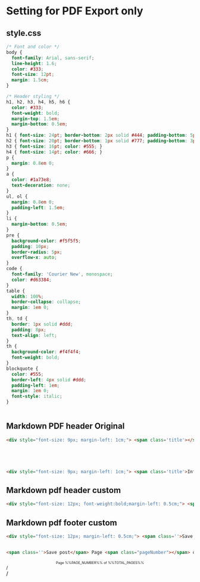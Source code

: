 # Setting for PDF Export only 
## style.css 
```css
/* Font and color */
body {
  font-family: Arial, sans-serif;
  line-height: 1.6;
  color: #333;
  font-size: 12pt;
  margin: 1.5cm;
}

/* Header styling */
h1, h2, h3, h4, h5, h6 {
  color: #333;
  font-weight: bold;
  margin-top: 1.5em;
  margin-bottom: 0.5em;
}
h1 { font-size: 24pt; border-bottom: 2px solid #444; padding-bottom: 5px; }
h2 { font-size: 20pt; border-bottom: 1px solid #777; padding-bottom: 3px; }
h3 { font-size: 16pt; color: #555; }
h4 { font-size: 14pt; color: #666; }
p {
  margin: 0.8em 0;
}
a {
  color: #1a73e8;
  text-decoration: none;
}
ul, ol {
  margin: 0.8em 0;
  padding-left: 1.5em;
}
li {
  margin-bottom: 0.5em;
}
pre {
  background-color: #f5f5f5;
  padding: 10px;
  border-radius: 5px;
  overflow-x: auto;
}
code {
  font-family: 'Courier New', monospace;
  color: #d63384;
}
table {
  width: 100%;
  border-collapse: collapse;
  margin: 1em 0;
}
th, td {
  border: 1px solid #ddd;
  padding: 8px;
  text-align: left;
}
th {
  background-color: #f4f4f4;
  font-weight: bold;
}
blockquote {
  color: #555;
  border-left: 4px solid #ddd;
  padding-left: 1em;
  margin: 1em 0;
  font-style: italic;
}
 
```


## Markdown PDF header Original 
```html
<div style="font-size: 9px; margin-left: 1cm;"> <span class='title'></span></div> <div style="font-size: 9px; margin-left: auto; margin-right: 1cm; ">%%ISO-DATE%%</div> 





<div style="font-size: 9px; margin-left: 1cm;"> <span class='title'>InfoLink</span></div> <div style="font-size: 9px; margin-left: auto; margin-right: 1cm; ">Aung Thu Oo</div> 
```

## Markdown pdf header custom 
```html
<div style="font-size: 12px; font-weight:bold;margin-left: 0.5cm;"> <span class=''>InfoLink</span></div> <div style="font-size: 9px; margin-left: auto; margin-right: 0.5cm; ">#DevNote</div> 
```

## Markdown pdf footer custom 
```html
<div style="font-size: 12px; margin-left: 0.5cm;"> <span class=''>Save post</span></div> Page <span class="pageNumber"></span> of ---- <span class="totalPages"></span><div style="font-size: 9px; margin-left: auto; margin-right: 0.5cm; ">Swipe </div> 


<span class=''>Save post</span> Page <span class="pageNumber"></span> of ---- <span class="totalPages"></span>

```

<div style="font-size: 9px; text-align: center;">
    Page %%PAGE_NUMBER%% of %%TOTAL_PAGES%%
</div>

<div style="font-size: 12px; margin: 0 auto; color:black"> <span class='pageNumber'></span> / <span class='totalPages'></span></div>


<div style="color:black"> <span class='pageNumber'></span> / <span class='totalPages'></span></div>